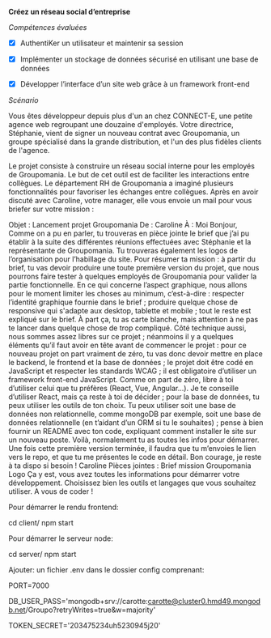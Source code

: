 **Créez un réseau social d’entreprise**

_Compétences évaluées_

- [x] AuthentiKer un utilisateur et maintenir sa session

- [x] Implémenter un stockage de données sécurisé en utilisant une base de données

- [x] Développer l’interface d’un site web grâce à un framework front-end

_Scénario_

Vous êtes développeur depuis plus d'un an chez CONNECT-E, une petite agence web
regroupant une douzaine d'employés.
Votre directrice, Stéphanie, vient de signer un nouveau contrat avec Groupomania, un groupe
spécialisé dans la grande distribution, et l'un des plus fidèles clients de l'agence.

Le projet consiste à construire un réseau social interne pour les employés de Groupomania. Le
but de cet outil est de faciliter les interactions entre collègues. Le département RH de
Groupomania a imaginé plusieurs fonctionnalités pour favoriser les échanges entre collègues.
Après en avoir discuté avec Caroline, votre manager, elle vous envoie un mail pour vous briefer
sur votre mission :

Objet : Lancement projet Groupomania
De : Caroline
À : Moi
Bonjour,
Comme on a pu en parler, tu trouveras en pièce jointe le brief que j’ai pu établir à la suite des
différentes réunions effectuées avec Stéphanie et la représentante de Groupomania. Tu
trouveras également les logos de l’organisation pour l’habillage du site.
Pour résumer ta mission : à partir du brief, tu vas devoir produire une toute première version
du projet, que nous pourrons faire tester à quelques employés de Groupomania pour valider
la partie fonctionnelle.
En ce qui concerne l’aspect graphique, nous allons pour le moment limiter les choses au
minimum, c’est-à-dire :
respecter l’identité graphique fournie dans le brief ;
produire quelque chose de responsive qui s'adapte aux desktop, tablette et mobile ;
tout le reste est expliqué sur le brief. À part ça, tu as carte blanche, mais attention à ne
pas te lancer dans quelque chose de trop compliqué.
Côté technique aussi, nous sommes assez libres sur ce projet ; néanmoins il y a quelques
éléments qu’il faut avoir en tête avant de commencer le projet :
pour ce nouveau projet on part vraiment de zéro, tu vas donc devoir mettre en place le
backend, le frontend et la base de données ;
le projet doit être codé en JavaScript et respecter les standards WCAG ;
il est obligatoire d’utiliser un framework front-end JavaScript. Comme on part de zéro,
libre à toi d’utiliser celui que tu préfères (React, Vue, Angular...). Je te conseille d’utiliser
React, mais ça reste à toi de décider ;
pour la base de données, tu peux utiliser les outils de ton choix. Tu peux utiliser soit une
base de données non relationnelle, comme mongoDB par exemple, soit une base de
données relationnelle (en t’aidant d’un ORM si tu le souhaites) ;
pense à bien fournir un README avec ton code, expliquant comment installer le site sur
un nouveau poste.
Voilà, normalement tu as toutes les infos pour démarrer. Une fois cette première version
terminée, il faudra que tu m’envoies le lien vers le repo, et que tu me présentes le code en
détail.
Bon courage, je reste à ta dispo si besoin !
Caroline
Pièces jointes :
Brief mission Groupomania
Logo
Ça y est, vous avez toutes les informations pour démarrer votre développement. Choisissez bien
les outils et langages que vous souhaitez utiliser. A vous de coder !

Pour démarrer le rendu frontend:

cd client/
npm start

Pour démarrer le serveur node:

cd server/
npm start

Ajouter: un fichier .env dans le dossier config comprenant:

PORT=7000

DB_USER_PASS='mongodb+srv://carotte:carotte@cluster0.hmd49.mongodb.net/Groupo?retryWrites=true&w=majority'

TOKEN_SECRET='203475234uh5230945j20'
